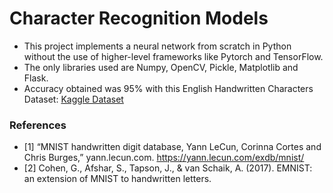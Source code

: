 # Character Recognition Models
- This project implements a neural network from scratch in Python without the use of higher-level frameworks like Pytorch and TensorFlow.
- The only libraries used are Numpy, OpenCV, Pickle, Matplotlib and Flask.
- Accuracy obtained was 95% with this English Handwritten Characters Dataset: [Kaggle Dataset](https://www.kaggle.com/datasets/dhruvildave/english-handwritten-characters-dataset?resource=download)

### References
- [1]	“MNIST handwritten digit database, Yann LeCun, Corinna Cortes and Chris Burges,” yann.lecun.com. https://yann.lecun.com/exdb/mnist/
- [2]	Cohen, G., Afshar, S., Tapson, J., & van Schaik, A. (2017). EMNIST: an extension of MNIST to handwritten letters.
